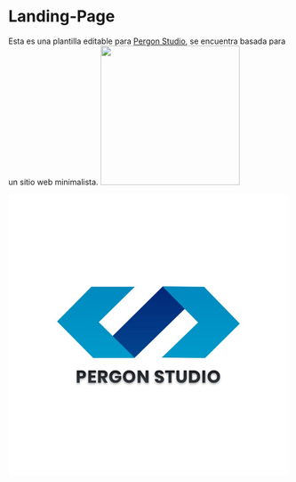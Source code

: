 # Landing-Page
Esta es una plantilla editable para [Pergon Studio](https://andersongb1007.github.io/PergonStudio/), se encuentra basada para un sitio web minimalista.
<img src="https://andersongb1007.github.io/PergonStudio/img/Logo%20claro.jpg" width="250" height="250"/>

[![Logo-claro.jpg](https://github.com/Pererita/Landing-Page/blob/main/assets/images/Logo%20claro.jpg)](https://andersongb1007.github.io/PergonStudio/)

